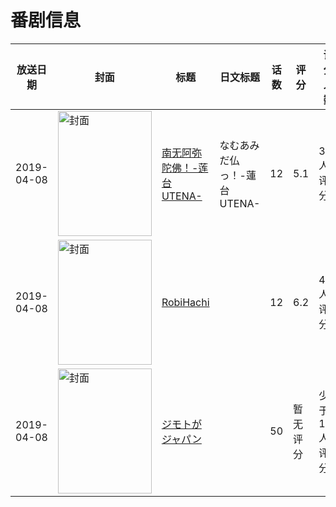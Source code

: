 # 番剧信息

|放送日期|封面|标题|日文标题|话数|评分|评分人数|
|---|---|---|---|---|---|---|
|2019-04-08|<img src="//lain.bgm.tv/pic/cover/c/f7/d7/256561_2I1Pp.jpg" alt="封面" style="width:150px;height:200px;object-fit:cover;">|[南无阿弥陀佛！-莲台 UTENA-](https://bangumi.tv/subject/256561)|なむあみだ仏っ！-蓮台 UTENA-|12|5.1|33人评分|
|2019-04-08|<img src="//lain.bgm.tv/pic/cover/c/f2/be/267250_cMvqQ.jpg" alt="封面" style="width:150px;height:200px;object-fit:cover;">|[RobiHachi](https://bangumi.tv/subject/267250)||12|6.2|493人评分|
|2019-04-08|<img src="//lain.bgm.tv/pic/cover/c/fd/d6/269906_xmjxl.jpg" alt="封面" style="width:150px;height:200px;object-fit:cover;">|[ジモトがジャパン](https://bangumi.tv/subject/269906)||50|暂无评分|少于10人评分|
